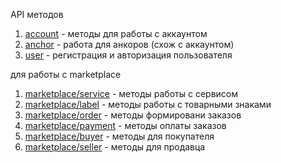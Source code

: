 API методов

1. [account](/doc/stellar/account.md)  -  методы для работы с аккаунтом
1. [anchor](/doc/stellar/anchor.md)  - работа для анкоров (схож с аккаунтом)
1. [user](/doc/profile/user.md) -  регистрация и авторизация пользователя


для работы с marketplace
1. [marketplace/service](/doc/marketplace/service.md) - методы работы с сервисом
1. [marketplace/label](/doc/marketplace/label.md) - методы работы с товарными знаками
1. [marketplace/order](/doc/marketplace/order.md) - методы формировани заказов
1. [marketplace/payment](/doc/marketplace/payment.md) - методы оплаты заказов
1. [marketplace/buyer](/doc/marketplace/buyer.md) - методы для покупателя
1. [marketplace/seller](/doc/marketplace/seller.md) - методы для продавца

